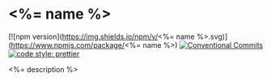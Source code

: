 # <%= name %>

[![npm version](https://img.shields.io/npm/v/<%= name %>.svg)](https://www.npmjs.com/package/<%= name %>)
[![Conventional Commits](https://img.shields.io/badge/Conventional%20Commits-1.0.0-yellow.svg)](https://conventionalcommits.org)
[![code style: prettier](https://img.shields.io/badge/code_style-prettier-ff69b4.svg?style=flat-square)](https://github.com/prettier/prettier)

<%= description %>
